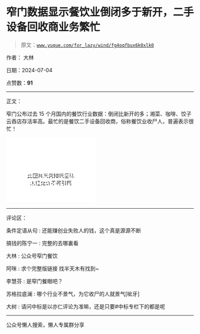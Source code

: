 # 窄门数据显示餐饮业倒闭多于新开，二手设备回收商业务繁忙

> 原文：[`www.yuque.com/for_lazy/wind/fg4oqfbux6k0xlk0`](https://www.yuque.com/for_lazy/wind/fg4oqfbux6k0xlk0)

作者： 大林

日期：2024-07-04

点赞数：**91**

* * *

正文：

窄门公布过去 15 个月国内的餐饮行业数据：倒闭比新开的多；湘菜、咖啡、饺子云吞店存活率高。最忙的是餐饮二手设备回收商，俗称餐饮业收尸人，普遍表示很忙！

![](img/1d3f2edea69dbcd21bcc49e9c8c3f8c4.png "None")

* * *

评论区：

条件定语从句 : 还能赚创业失败人的钱，这个真是源源不断

搞钱的陈宁一 : 完整的去哪裏看

大林 : 公众号窄门餐饮

阿咪 : 求个完整版链接 找半天木有找到~

李慧芬 : 是窄门餐眼吧？

苏格拉底澜 : 哪个行业不景气，为它收尸的人就景气[呲牙]

大树 : 请问中标是以亦仁评论为准嘛，还是只要#中标专栏下的都是呢

* * *

公众号懒人搜索，懒人专属群分享